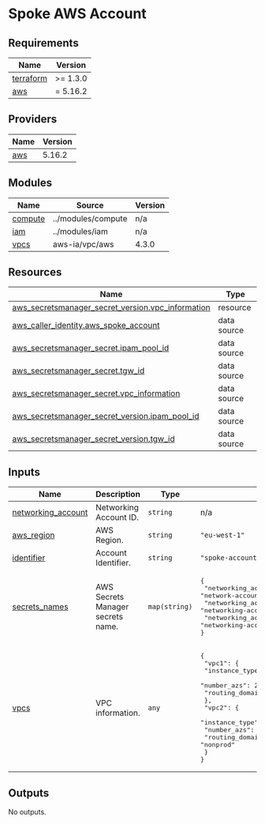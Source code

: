 <!-- BEGIN_TF_DOCS -->
# Spoke AWS Account

## Requirements

| Name | Version |
|------|---------|
| <a name="requirement_terraform"></a> [terraform](#requirement\_terraform) | >= 1.3.0 |
| <a name="requirement_aws"></a> [aws](#requirement\_aws) | = 5.16.2 |

## Providers

| Name | Version |
|------|---------|
| <a name="provider_aws"></a> [aws](#provider\_aws) | 5.16.2 |

## Modules

| Name | Source | Version |
|------|--------|---------|
| <a name="module_compute"></a> [compute](#module\_compute) | ../modules/compute | n/a |
| <a name="module_iam"></a> [iam](#module\_iam) | ../modules/iam | n/a |
| <a name="module_vpcs"></a> [vpcs](#module\_vpcs) | aws-ia/vpc/aws | 4.3.0 |

## Resources

| Name | Type |
|------|------|
| [aws_secretsmanager_secret_version.vpc_information](https://registry.terraform.io/providers/hashicorp/aws/5.16.2/docs/resources/secretsmanager_secret_version) | resource |
| [aws_caller_identity.aws_spoke_account](https://registry.terraform.io/providers/hashicorp/aws/5.16.2/docs/data-sources/caller_identity) | data source |
| [aws_secretsmanager_secret.ipam_pool_id](https://registry.terraform.io/providers/hashicorp/aws/5.16.2/docs/data-sources/secretsmanager_secret) | data source |
| [aws_secretsmanager_secret.tgw_id](https://registry.terraform.io/providers/hashicorp/aws/5.16.2/docs/data-sources/secretsmanager_secret) | data source |
| [aws_secretsmanager_secret.vpc_information](https://registry.terraform.io/providers/hashicorp/aws/5.16.2/docs/data-sources/secretsmanager_secret) | data source |
| [aws_secretsmanager_secret_version.ipam_pool_id](https://registry.terraform.io/providers/hashicorp/aws/5.16.2/docs/data-sources/secretsmanager_secret_version) | data source |
| [aws_secretsmanager_secret_version.tgw_id](https://registry.terraform.io/providers/hashicorp/aws/5.16.2/docs/data-sources/secretsmanager_secret_version) | data source |

## Inputs

| Name | Description | Type | Default | Required |
|------|-------------|------|---------|:--------:|
| <a name="input_networking_account"></a> [networking\_account](#input\_networking\_account) | Networking Account ID. | `string` | n/a | yes |
| <a name="input_aws_region"></a> [aws\_region](#input\_aws\_region) | AWS Region. | `string` | `"eu-west-1"` | no |
| <a name="input_identifier"></a> [identifier](#input\_identifier) | Account Identifier. | `string` | `"spoke-account"` | no |
| <a name="input_secrets_names"></a> [secrets\_names](#input\_secrets\_names) | AWS Secrets Manager secrets name. | `map(string)` | <pre>{<br>  "networking_account_attachments": "network-account-vpc-attachments",<br>  "networking_account_ipam": "networking-account-ipam-pool-id",<br>  "networking_account_tgw": "networking-account-transit-gateway-id"<br>}</pre> | no |
| <a name="input_vpcs"></a> [vpcs](#input\_vpcs) | VPC information. | `any` | <pre>{<br>  "vpc1": {<br>    "instance_type": "t3.micro",<br>    "number_azs": 2,<br>    "routing_domain": "prod"<br>  },<br>  "vpc2": {<br>    "instance_type": "t3.micro",<br>    "number_azs": 2,<br>    "routing_domain": "nonprod"<br>  }<br>}</pre> | no |

## Outputs

No outputs.
<!-- END_TF_DOCS -->
